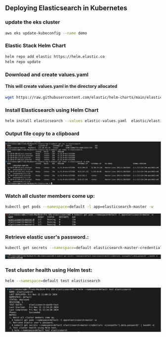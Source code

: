 ## Deploying Elasticsearch in Kubernetes

### update the eks cluster
```bash
aws eks update-kubeconfig --name demo
```

### Elastic Stack Helm Chart
```bash
helm repo add elastic https://helm.elastic.co
helm repo update
```
### Download and create values.yaml 
#### This will create values.yaml in the directory allocated
```bash
wget https://raw.githubusercontent.com/elastic/helm-charts/main/elasticsearch/values.yaml -O elastic-values.yaml
```
### Install Elasticsearch using Helm Chart

```bash
helm install elasticsearch --values elastic-values.yaml  elastic/elasticsearch
```
### Output file copy to a clipboard

![App Screenshot](Screenshot1.png)

<!-- 1. Watch all cluster members come up.
  $ kubectl get pods --namespace=default -l app=elasticsearch-master -w
2. Retrieve elastic user's password.
  $ kubectl get secrets --namespace=default elasticsearch-master-credentials -ojsonpath='{.data.password}' | base64 -d
3. Test cluster health using Helm test.
  $ helm --namespace=default test elasticsearch
wilfredokoro@Wilfreds-MacBook-Pro k8s-elasticsearch02 %  -->


### Watch all cluster members come up:
```bash
kubectl get pods --namespace=default -l app=elasticsearch-master -w
```
![App Screenshot](Screenshot2.png)

### Retrieve elastic user's password.:

```bash
kubectl get secrets --namespace=default elasticsearch-master-credentials -ojsonpath='{.data.password}' | base64 -d
``` 
![App Screenshot](Screenshot3.png)



### Test cluster health using Helm test:

```bash
helm --namespace=default test elasticsearch
```
![App Screenshot](Screenshot4.png)





